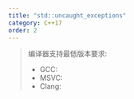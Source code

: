 ```yaml
---
title: "std::uncaught_exceptions"
category: C++17
order: 2
---
```


> 编译器支持最低版本要求:
> * GCC:
> * MSVC:
> * Clang:
